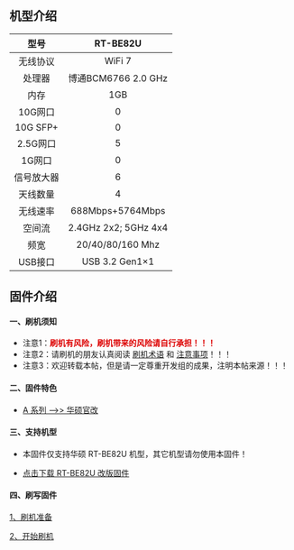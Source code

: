 ## 机型介绍

| 型号 | RT-BE82U |
|:--:|:--:|
| 无线协议 | WiFi 7 | 
| 处理器 | 博通BCM6766 2.0 GHz | 
| 内存 | 1GB | 
| 10G网口 | 0 | 
| 10G SFP+ | 0 | 
| 2.5G网口 | 5 | 
| 1G网口 | 0 | 
| 信号放大器 | 6 | 
| 天线数量 | 4 | 
| 无线速率 | 688Mbps+5764Mbps | 
| 空间流 | 2.4GHz 2x2; 5GHz 4x4 | 
| 频宽 | 20/40/80/160 Mhz | 
| USB接口 | USB 3.2 Gen1×1 | 

## 固件介绍
#### 一、刷机须知
* 注意1：**<font color="#dd0000">刷机有风险，刷机带来的风险请自行承担！！！</font><br />**
* 注意2：请刷机的朋友认真阅读 [刷机术语](/zh/guide/asus/flash/flash_info.html) 和 [注意事项](/zh/guide/asus/flash/flash_matter.html)！！！
* 注意3：欢迎转载本帖，但是请一定尊重开发组的成果，注明本帖来源！！！

#### 二、固件特色
* [A 系列 ——>> 华硕官改](/zh/guide/asus/firmware-a.md)

#### 三、支持机型
* 本固件仅支持华硕 RT-BE82U 机型，其它机型请勿使用本固件！

* [点击下载 RT-BE82U 改版固件](https://www.asusgo.com/firmware/download?devicename=rt-be82u&firmware=asus_official)

#### 四、刷写固件

[1、刷机准备](/zh/guide/asus/flash/flash_prepare.html) 

[2、开始刷机](/zh/guide/asus/flash/flash_start.html) 
